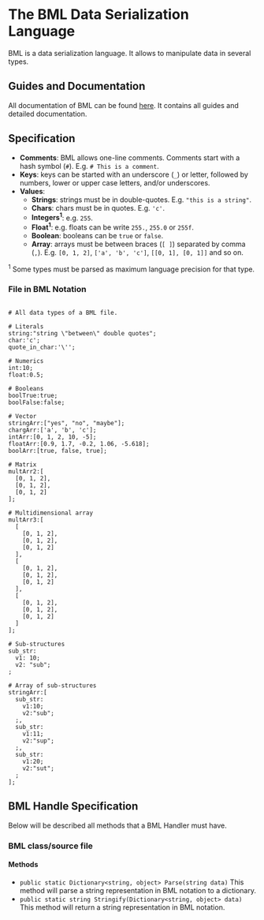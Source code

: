 # The BML Data Serialization Language

BML is a data serialization language. It allows to manipulate data in several types.


## Guides and Documentation

All documentation of BML can be found [here](https://basic-markup-language.github.io/). It contains all guides and detailed documentation.


## Specification

- **Comments**: BML allows one-line comments. Comments start with a hash symbol (`#`). E.g. `# This is a comment`.
- **Keys**: keys can be started with an underscore (`_`) or letter, followed by numbers, lower or upper case letters, and/or underscores.
- **Values**:
  * **Strings**: strings must be in double-quotes. E.g. `"this is a string"`.
  * **Chars**: chars must be in quotes. E.g. `'c'`.
  * **Integers<sup>1</sup>**: e.g. `255`.
  * **Float<sup>1</sup>**: e.g. floats can be write `255.`, `255.0` or `255f`.
  * **Boolean**: booleans can be `true` or `false`.
  * **Array**: arrays must be between braces (`[ ]`) separated by comma (`,`). E.g. `[0, 1, 2]`, `['a', 'b', 'c']`, `[[0, 1], [0, 1]]` and so on.

<sup>1</sup> Some types must be parsed as maximum language precision for that type.

### File in BML Notation

```

# All data types of a BML file.

# Literals
string:"string \"between\" double quotes";
char:'c';
quote_in_char:'\'';

# Numerics
int:10;
float:0.5;

# Booleans
boolTrue:true;
boolFalse:false;

# Vector
stringArr:["yes", "no", "maybe"];
chargArr:['a', 'b', 'c'];
intArr:[0, 1, 2, 10, -5];
floatArr:[0.9, 1.7, -0.2, 1.06, -5.618];
boolArr:[true, false, true];

# Matrix
multArr2:[
  [0, 1, 2],
  [0, 1, 2],
  [0, 1, 2]
];

# Multidimensional array
multArr3:[
  [
    [0, 1, 2],
    [0, 1, 2],
    [0, 1, 2]
  ],
  [
    [0, 1, 2],
    [0, 1, 2],
    [0, 1, 2]
  ],
  [
    [0, 1, 2],
    [0, 1, 2],
    [0, 1, 2]
  ]
];

# Sub-structures
sub_str:
  v1: 10;
  v2: "sub";
;

# Array of sub-structures
stringArr:[
  sub_str:
    v1:10;
    v2:"sub";
  ;,
  sub_str:
    v1:11;
    v2:"sup";
  ;,
  sub_str:
    v1:20;
    v2:"sut";
  ;
];

```

## BML Handle Specification

Below will be described all methods that a BML Handler must have.

### BML class/source file

#### Methods
- `public static Dictionary<string, object> Parse(string data)`
This method will parse a string representation in BML notation to a dictionary.
- `public static string Stringify(Dictionary<string, object> data)`
This method will return a string representation in BML notation.
